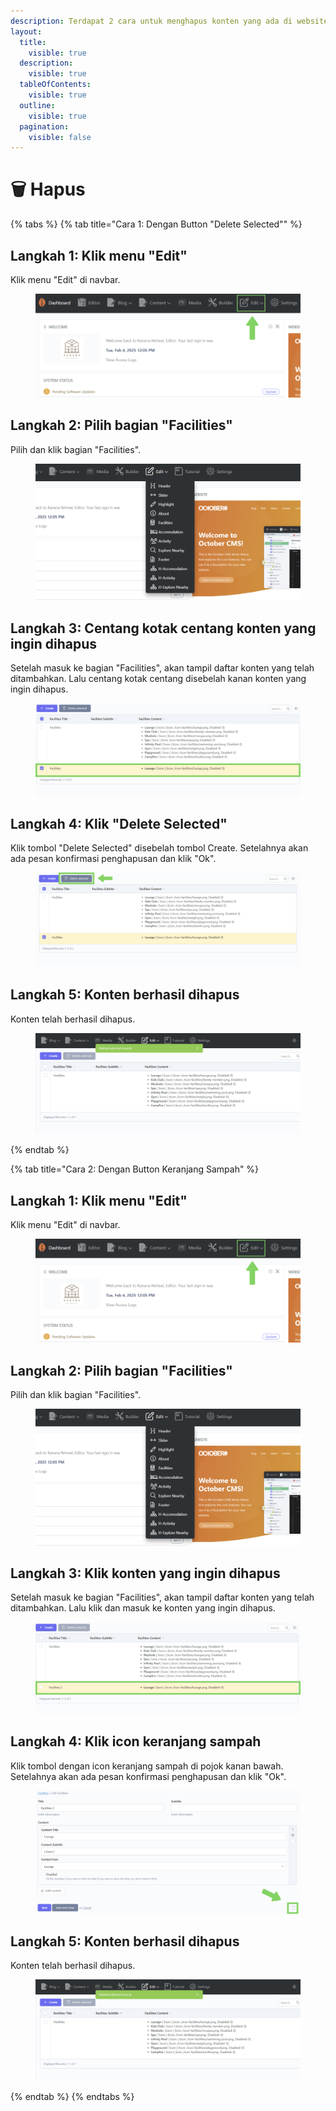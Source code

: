 ```yaml
---
description: Terdapat 2 cara untuk menghapus konten yang ada di website Kanana.
layout:
  title:
    visible: true
  description:
    visible: true
  tableOfContents:
    visible: true
  outline:
    visible: true
  pagination:
    visible: false
---
```


# 🗑️ Hapus

{% tabs %}
{% tab title="Cara 1: Dengan Button "Delete Selected"" %}
## Langkah 1: Klik menu "Edit"

Klik menu "Edit" di navbar.

<figure><img src="../.gitbook/assets/1_All.png" alt=""><figcaption></figcaption></figure>

## Langkah 2: Pilih bagian "Facilities"

Pilih dan klik bagian "Facilities".

<figure><img src="../.gitbook/assets/2_All (1).png" alt=""><figcaption></figcaption></figure>

## Langkah 3: Centang kotak centang konten yang ingin dihapus

Setelah masuk ke bagian "Facilities",  akan tampil daftar konten yang telah ditambahkan. Lalu centang kotak centang disebelah kanan konten yang ingin dihapus.

<figure><img src="../.gitbook/assets/3_facilities_delete.png" alt=""><figcaption></figcaption></figure>

## Langkah 4: Klik "Delete Selected"

Klik tombol "Delete Selected" disebelah tombol Create. Setelahnya akan ada pesan konfirmasi penghapusan dan klik "Ok".

<figure><img src="../.gitbook/assets/4_2_facilities_delete.png" alt=""><figcaption></figcaption></figure>

## Langkah 5: Konten berhasil dihapus

Konten telah berhasil dihapus.

<figure><img src="../.gitbook/assets/5_facilities_delete.png" alt=""><figcaption></figcaption></figure>
{% endtab %}

{% tab title="Cara 2: Dengan Button Keranjang Sampah" %}
## Langkah 1: Klik menu "Edit"

Klik menu "Edit" di navbar.

<figure><img src="../.gitbook/assets/1_All.png" alt=""><figcaption></figcaption></figure>

## Langkah 2: Pilih bagian "Facilities"

Pilih dan klik bagian "Facilities".

<figure><img src="../.gitbook/assets/2_All (1).png" alt=""><figcaption></figcaption></figure>

## Langkah 3: Klik konten yang ingin dihapus

Setelah masuk ke bagian "Facilities",  akan tampil daftar konten yang telah ditambahkan. Lalu klik dan masuk ke konten yang ingin dihapus.

<figure><img src="../.gitbook/assets/3_facilities_edit.png" alt=""><figcaption></figcaption></figure>

## Langkah 4: Klik icon keranjang sampah

Klik tombol dengan icon keranjang sampah di pojok kanan bawah. Setelahnya akan ada pesan konfirmasi penghapusan dan klik "Ok".

<figure><img src="../.gitbook/assets/4_facilities_delete.png" alt=""><figcaption></figcaption></figure>

## Langkah 5: Konten berhasil dihapus

Konten telah berhasil dihapus.

<figure><img src="../.gitbook/assets/5_facilities_delete.png" alt=""><figcaption></figcaption></figure>
{% endtab %}
{% endtabs %}
